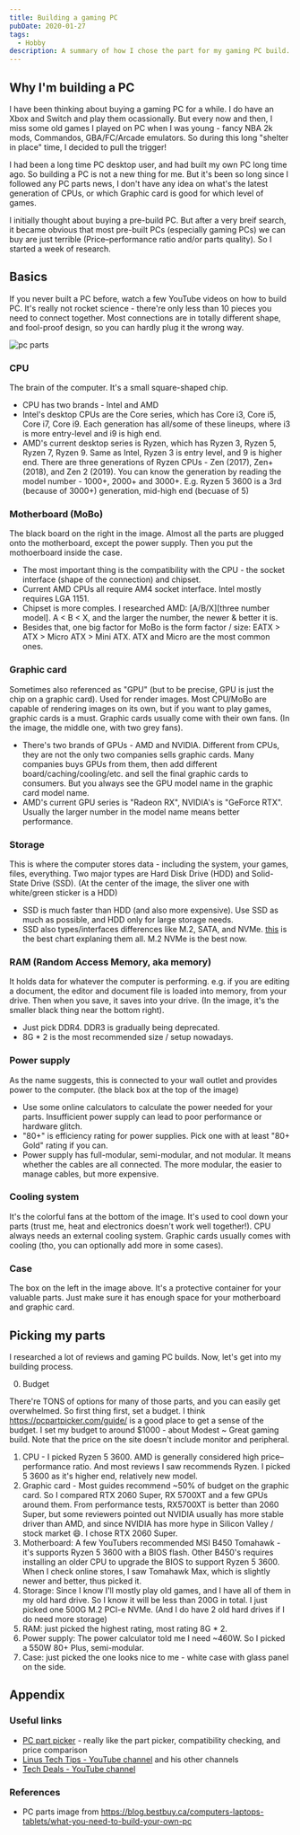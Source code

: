 ```yaml
---
title: Building a gaming PC
pubDate: 2020-01-27
tags:
  - Hobby
description: A summary of how I chose the part for my gaming PC build.
---
```


## Why I'm building a PC

I have been thinking about buying a gaming PC for a while. I do have an Xbox and Switch and play them ocassionally. But every now and then, I miss some old games I played on PC when I was young - fancy NBA 2k mods, Commandos, GBA/FC/Arcade emulators. So during this long "shelter in place" time, I decided to pull the trigger!


I had been a long time PC desktop user, and had built my own PC long time ago. So building a PC is not a new thing for me. But it's been so long since I followed any PC parts news, I don't have any idea on what's the latest generation of CPUs, or which Graphic card is good for which level of games.

I initially thought about buying a pre-build PC. But after a very breif search, it became obvious that most pre-built PCs (especially gaming PCs) we can buy are just terrible (Price–performance ratio and/or parts quality). So I started a week of research.

## Basics

If you never built a PC before, watch a few YouTube videos on how to build PC. It's really not rocket science - there're only less than 10 pieces you need to connect together. Most connections are in totally different shape, and fool-proof design, so you can hardly plug it the wrong way.

![pc parts](@assets/pc-parts.jpg)

### CPU

The brain of the computer. It's a small square-shaped chip.

- CPU has two brands - Intel and AMD
- Intel's desktop CPUs are the Core series, which has Core i3, Core i5, Core i7, Core i9. Each generation has all/some of these lineups, where i3 is more entry-level and i9 is high end.
- AMD's current desktop series is Ryzen, which has Ryzen 3, Ryzen 5, Ryzen 7, Ryzen 9. Same as Intel, Ryzen 3 is entry level, and 9 is higher end. There are three generations of Ryzen CPUs - Zen (2017), Zen+ (2018), and Zen 2 (2019). You can know the generation by reading the model number - 1000+, 2000+ and 3000+. E.g. Ryzen 5 3600 is a 3rd (because of 3000+) generation, mid-high end (becuase of 5)

### Motherboard (MoBo)

The black board on the right in the image. Almost all the parts are plugged onto the motherboard, except the power supply. Then you put the mothoerboard inside the case.

- The most important thing is the compatibility with the CPU - the socket interface (shape of the connection) and chipset.
- Current AMD CPUs all require AM4 socket interface. Intel mostly requires LGA 1151.
- Chipset is more comples. I researched AMD: [A/B/X][three number model]. A < B < X, and the larger the number, the newer & better it is.
- Besides that, one big factor for MoBo is the form factor / size: EATX > ATX > Micro ATX > Mini ATX. ATX and Micro are the most common ones.

### Graphic card

Sometimes also referenced as "GPU" (but to be precise, GPU is just the chip on a graphic card). Used for render images. Most CPU/MoBo are capable of rendering images on its own, but if you want to play games, graphic cards is a must. Graphic cards usually come with their own fans. (In the image, the middle one, with two grey fans).

- There's two brands of GPUs - AMD and NVIDIA. Different from CPUs, they are not the only two companies sells graphic cards. Many companies buys GPUs from them, then add different board/caching/cooling/etc. and sell the final graphic cards to consumers. But you always see the GPU model name in the graphic card model name.
- AMD's current GPU series is "Radeon RX", NVIDIA's is "GeForce RTX". Usually the larger number in the model name means better performance.

### Storage

This is where the computer stores data - including the system, your games, files, everything. Two major types are Hard Disk Drive (HDD) and Solid-State Drive (SSD). (At the center of the image, the sliver one with white/green sticker is a HDD)
  
- SSD is much faster than HDD (and also more expensive). Use SSD as much as possible, and HDD only for large storage needs.
- SSD also types/interfaces differences like M.2, SATA, and NVMe. [this](https://youtu.be/kx0ynC8Thlw?t=199) is the best chart explaning them all. M.2 NVMe is the best now.

### RAM (Random Access Memory, aka memory)

It holds data for whatever the computer is performing. e.g. if you are editing a document, the editor and document file is loaded into memory, from your drive. Then when you save, it saves into your drive. (In the image, it's the smaller black thing near the bottom right).

- Just pick DDR4. DDR3 is gradually being deprecated.
- 8G * 2 is the most recommended size / setup nowadays.

### Power supply

As the name suggests, this is connected to your wall outlet and provides power to the computer. (the black box at the top of the image)

- Use some online calculators to calculate the power needed for your parts. Insufficient power supply can lead to poor performance or hardware glitch.
- "80+" is efficiency rating for power supplies. Pick one with at least "80+ Gold" rating if you can.
- Power supply has full-modular, semi-modular, and not modular. It means whether the cables are all connected. The more modular, the easier to manage cables, but more expensive.

### Cooling system

It's the colorful fans at the bottom of the image. It's used to cool down your parts (trust me, heat and electronics doesn't work well together!). CPU always needs an external cooling system. Graphic cards usually comes with cooling (tho, you can optionally add more in some cases).

### Case

The box on the left in the image above. It's a protective container for your valuable parts. Just make sure it has enough space for your motherboard and graphic card.

## Picking my parts

I researched a lot of reviews and gaming PC builds. Now, let's get into my building process.

0. Budget

There're TONS of options for many of those parts, and you can easily get overwhelmed. So first thing first, set a budget. I think https://pcpartpicker.com/guide/ is a good place to get a sense of the budget. I set my budget to around $1000 - about Modest ~ Great gaming build. Note that the price on the site doesn't include monitor and peripheral.

1. CPU - I picked Ryzen 5 3600. AMD is generally considered high price–performance ratio. And most reviews I saw recommends Ryzen. I picked 5 3600 as it's higher end, relatively new model.
1. Graphic card - Most guides recommend ~50% of budget on the graphic card. So I compared RTX 2060 Super, RX 5700XT and a few GPUs around them. From performance tests, RX5700XT is better than 2060 Super, but some reviewers pointed out NVIDIA usually has more stable driver than AMD, and since NVIDIA has more hype in Silicon Valley / stock market :smile:. I chose RTX 2060 Super.
1. Motherboard: A few YouTubers recommended MSI B450 Tomahawk - it's supports Ryzen 5 3600 with a BIOS flash. Other B450's requires installing an older CPU to upgrade the BIOS to support Ryzen 5 3600. When I check online stores, I saw Tomahawk Max, which is slightly newer and better, thus picked it.
1. Storage: Since I know I'll mostly play old games, and I have all of them in my old hard drive. So I know it will be less than 200G in total. I just picked one 500G M.2 PCI-e NVMe. (And I do have 2 old hard drives if I do need more storage)
1. RAM: just picked the highest rating, most rating 8G * 2.
1. Power supply: The power calculator told me I need ~460W. So I picked a 550W 80+ Plus, semi-modular.
1. Case: just picked the one looks nice to me - white case with glass panel on the side.

## Appendix

### Useful links

- [PC part picker](https://pcpartpicker.com/) - really like the part picker, compatibility checking, and price comparison
- [Linus Tech Tips - YouTube channel](https://www.youtube.com/user/LinusTechTips) and his other channels
- [Tech Deals - YouTube channel](https://www.youtube.com/channel/UCCss3QxegBkF8BAetIo0qXA)

### References

- PC parts image from https://blog.bestbuy.ca/computers-laptops-tablets/what-you-need-to-build-your-own-pc
